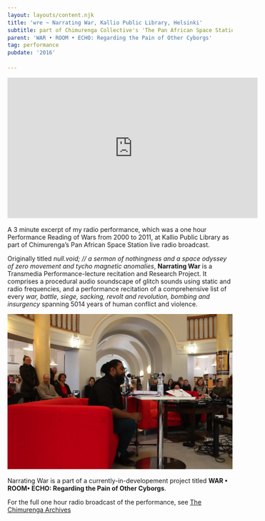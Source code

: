 ```yaml
---
layout: layouts/content.njk
title: 'wre ~ Narrating War, Kallio Public Library, Helsinki'
subtitle: part of Chimurenga Collective's 'The Pan African Space Station', curated by Ahmed Al-Nawas
parent: 'WAR • ROOM • ECHO: Regarding the Pain of Other Cyborgs'
tag: performance
pubdate: '2016'

---
```

<iframe width="560" height="315"
src="https://www.youtube.com/embed/BOeLJNSI570" frameborder="0"
allow="autoplay; encrypted-media" allowfullscreen></iframe>


A 3 minute excerpt of my radio performance, which was a one hour Performance Reading of Wars from 2000 to 2011, at Kallio Public Library as part of Chimurenga’s Pan African Space Station live radio broadcast.

Originally titled _null.void; // a sermon of nothingness and a space odyssey of zero movement and tycho magnetic anomalies_, **Narrating War** is a Transmedia Performance-lecture recitation and Research Project. It comprises a procedural audio soundscape of glitch sounds using static and radio frequencies, and a performance recitation of a comprehensive list of every _war, battle, siege, sacking, revolt and revolution, bombing and insurgency_ spanning 5014 years of human conflict and violence.

![performance view, Narrating War, 2016, Kallio Public Library, photo by Jernej Čuček Gerbec](/static/img/kallio-performance.jpg)

Narrating War is a part of a currently-in-developement project titled **WAR • ROOM• ECHO: Regarding the Pain of Other Cyborgs**.

For the full one hour radio broadcast of the performance, see [The Chimurenga Archives](http://panafricanspacestation.org.za/)
